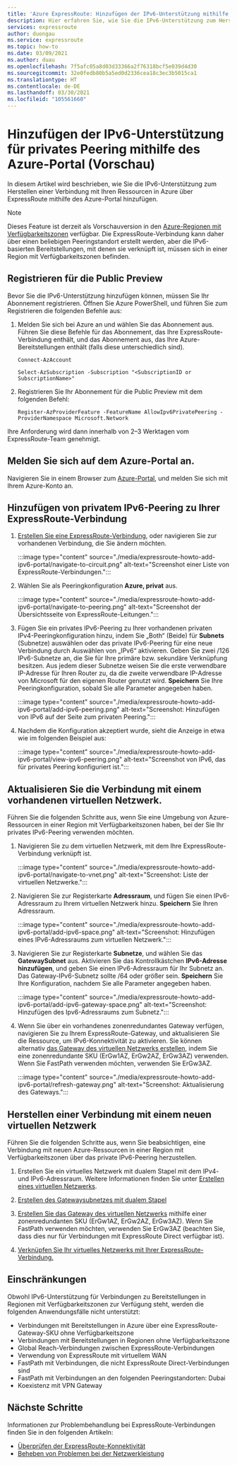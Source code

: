 ```yaml
---
title: 'Azure ExpressRoute: Hinzufügen der IPv6-Unterstützung mithilfe des Azure-Portals'
description: Hier erfahren Sie, wie Sie die IPv6-Unterstützung zum Herstellen einer Verbindung mit Azure-Bereitstellungen mithilfe des Azure-Portals hinzufügen.
services: expressroute
author: duongau
ms.service: expressroute
ms.topic: how-to
ms.date: 03/09/2021
ms.author: duau
ms.openlocfilehash: 7f5afc05a8d03d33366a2f76318bcf5e039d4d30
ms.sourcegitcommit: 32e0fedb80b5a5ed0d2336cea18c3ec3b5015ca1
ms.translationtype: HT
ms.contentlocale: de-DE
ms.lasthandoff: 03/30/2021
ms.locfileid: "105561660"
---
```

# <a name="add-ipv6-support-for-private-peering-using-the-azure-portal-preview"></a>Hinzufügen der IPv6-Unterstützung für privates Peering mithilfe des Azure-Portal (Vorschau)

In diesem Artikel wird beschrieben, wie Sie die IPv6-Unterstützung zum Herstellen einer Verbindung mit Ihren Ressourcen in Azure über ExpressRoute mithilfe des Azure-Portal hinzufügen. 

> [!Note]
> Dieses Feature ist derzeit als Vorschauversion in den [Azure-Regionen mit Verfügbarkeitszonen](../availability-zones/az-region.md#azure-regions-with-availability-zones) verfügbar. Die ExpressRoute-Verbindung kann daher über einen beliebigen Peeringstandort erstellt werden, aber die IPv6-basierten Bereitstellungen, mit denen sie verknüpft ist, müssen sich in einer Region mit Verfügbarkeitszonen befinden.

## <a name="register-for-public-preview"></a>Registrieren für die Public Preview
Bevor Sie die IPv6-Unterstützung hinzufügen können, müssen Sie Ihr Abonnement registrieren. Öffnen Sie Azure PowerShell, und führen Sie zum Registrieren die folgenden Befehle aus:

1.  Melden Sie sich bei Azure an und wählen Sie das Abonnement aus. Führen Sie diese Befehle für das Abonnement, das Ihre ExpressRoute-Verbindung enthält, und das Abonnement aus, das Ihre Azure-Bereitstellungen enthält (falls diese unterschiedlich sind).

    ```azurepowershell-interactive
    Connect-AzAccount 

    Select-AzSubscription -Subscription "<SubscriptionID or SubscriptionName>"
    ```

1. Registrieren Sie Ihr Abonnement für die Public Preview mit dem folgenden Befehl:
    ```azurepowershell-interactive
    Register-AzProviderFeature -FeatureName AllowIpv6PrivatePeering -ProviderNamespace Microsoft.Network
    ```

Ihre Anforderung wird dann innerhalb von 2–3 Werktagen vom ExpressRoute-Team genehmigt.

## <a name="sign-in-to-the-azure-portal"></a>Melden Sie sich auf dem Azure-Portal an.

Navigieren Sie in einem Browser zum [Azure-Portal](https://portal.azure.com), und melden Sie sich mit Ihrem Azure-Konto an.

## <a name="add-ipv6-private-peering-to-your-expressroute-circuit"></a>Hinzufügen von privatem IPv6-Peering zu Ihrer ExpressRoute-Verbindung

1. [Erstellen Sie eine ExpressRoute-Verbindung](expressroute-howto-circuit-portal-resource-manager.md), oder navigieren Sie zur vorhandenen Verbindung, die Sie ändern möchten.

    :::image type="content" source="./media/expressroute-howto-add-ipv6-portal/navigate-to-circuit.png" alt-text="Screenshot einer Liste von ExpressRoute-Verbindungen.":::

1. Wählen Sie als Peeringkonfiguration **Azure, privat** aus.

    :::image type="content" source="./media/expressroute-howto-add-ipv6-portal/navigate-to-peering.png" alt-text="Screenshot der Übersichtsseite von ExpressRoute-Leitungen.":::

1. Fügen Sie ein privates IPv6-Peering zu Ihrer vorhandenen privaten IPv4-Peeringkonfiguration hinzu, indem Sie „Both“ (Beide) für **Subnets** (Subnetze) auswählen oder das private IPv6-Peering für eine neue Verbindung durch Auswählen von „IPv6“ aktivieren. Geben Sie zwei /126 IPv6-Subnetze an, die Sie für Ihre primäre bzw. sekundäre Verknüpfung besitzen. Aus jedem dieser Subnetze weisen Sie die erste verwendbare IP-Adresse für Ihren Router zu, da die zweite verwendbare IP-Adresse von Microsoft für den eigenen Router genutzt wird. **Speichern** Sie Ihre Peeringkonfiguration, sobald Sie alle Parameter angegeben haben.

    :::image type="content" source="./media/expressroute-howto-add-ipv6-portal/add-ipv6-peering.png" alt-text="Screenshot: Hinzufügen von IPv6 auf der Seite zum privaten Peering.":::

1. Nachdem die Konfiguration akzeptiert wurde, sieht die Anzeige in etwa wie im folgenden Beispiel aus:

    :::image type="content" source="./media/expressroute-howto-add-ipv6-portal/view-ipv6-peering.png" alt-text="Screenshot von IPv6, das für privates Peering konfiguriert ist.":::

## <a name="update-your-connection-to-an-existing-virtual-network"></a>Aktualisieren Sie die Verbindung mit einem vorhandenen virtuellen Netzwerk.

Führen Sie die folgenden Schritte aus, wenn Sie eine Umgebung von Azure-Ressourcen in einer Region mit Verfügbarkeitszonen haben, bei der Sie Ihr privates IPv6-Peering verwenden möchten.

1. Navigieren Sie zu dem virtuellen Netzwerk, mit dem Ihre ExpressRoute-Verbindung verknüpft ist.

    :::image type="content" source="./media/expressroute-howto-add-ipv6-portal/navigate-to-vnet.png" alt-text="Screenshot: Liste der virtuellen Netzwerke.":::

1. Navigieren Sie zur Registerkarte **Adressraum**, und fügen Sie einen IPv6-Adressraum zu Ihrem virtuellen Netzwerk hinzu. **Speichern** Sie Ihren Adressraum.

    :::image type="content" source="./media/expressroute-howto-add-ipv6-portal/add-ipv6-space.png" alt-text="Screenshot: Hinzufügen eines IPv6-Adressraums zum virtuellen Netzwerk.":::

1. Navigieren Sie zur Registerkarte **Subnetze**, und wählen Sie das **GatewaySubnet** aus. Aktivieren Sie das Kontrollkästchen **IPv6-Adresse hinzufügen**, und geben Sie einen IPv6-Adressraum für Ihr Subnetz an. Das Gateway-IPv6-Subnetz sollte /64 oder größer sein. **Speichern** Sie Ihre Konfiguration, nachdem Sie alle Parameter angegeben haben.

    :::image type="content" source="./media/expressroute-howto-add-ipv6-portal/add-ipv6-gateway-space.png" alt-text="Screenshot: Hinzufügen des Ipv6-Adressraums zum Subnetz.":::

1. Wenn Sie über ein vorhandenes zonenredundantes Gateway verfügen, navigieren Sie zu Ihrem ExpressRoute-Gateway, und aktualisieren Sie die Ressource, um IPv6-Konnektivität zu aktivieren. Sie können alternativ [das Gateway des virtuellen Netzwerks erstellen](expressroute-howto-add-gateway-portal-resource-manager.md), indem Sie eine zonenredundante SKU (ErGw1AZ, ErGw2AZ, ErGw3AZ) verwenden. Wenn Sie FastPath verwenden möchten, verwenden Sie ErGw3AZ.

    :::image type="content" source="./media/expressroute-howto-add-ipv6-portal/refresh-gateway.png" alt-text="Screenshot: Aktualisierung des Gateways.":::

## <a name="create-a-connection-to-a-new-virtual-network"></a>Herstellen einer Verbindung mit einem neuen virtuellen Netzwerk

Führen Sie die folgenden Schritte aus, wenn Sie beabsichtigen, eine Verbindung mit neuen Azure-Ressourcen in einer Region mit Verfügbarkeitszonen über das private IPv6-Peering herzustellen.

1. Erstellen Sie ein virtuelles Netzwerk mit dualem Stapel mit dem IPv4- und IPv6-Adressraum. Weitere Informationen finden Sie unter [Erstellen eines virtuellen Netzwerks](../virtual-network/quick-create-portal.md#create-a-virtual-network).

1. [Erstellen des Gatewaysubnetzes mit dualem Stapel](expressroute-howto-add-gateway-portal-resource-manager.md#create-the-gateway-subnet)

1. [Erstellen Sie das Gateway des virtuellen Netzwerks](expressroute-howto-add-gateway-portal-resource-manager.md#create-the-virtual-network-gateway) mithilfe einer zonenredundanten SKU (ErGw1AZ, ErGw2AZ, ErGw3AZ). Wenn Sie FastPath verwenden möchten, verwenden Sie ErGw3AZ (beachten Sie, dass dies nur für Verbindungen mit ExpressRoute Direct verfügbar ist).

1. [Verknüpfen Sie Ihr virtuelles Netzwerks mit Ihrer ExpressRoute-Verbindung.](expressroute-howto-linkvnet-portal-resource-manager.md)

## <a name="limitations"></a>Einschränkungen
Obwohl IPv6-Unterstützung für Verbindungen zu Bereitstellungen in Regionen mit Verfügbarkeitszonen zur Verfügung steht, werden die folgenden Anwendungsfälle nicht unterstützt:

* Verbindungen mit Bereitstellungen in Azure über eine ExpressRoute-Gateway-SKU ohne Verfügbarkeitszone
* Verbindungen mit Bereitstellungen in Regionen ohne Verfügbarkeitszone
* Global Reach-Verbindungen zwischen ExpressRoute-Verbindungen
* Verwendung von ExpressRoute mit virtuellem WAN
* FastPath mit Verbindungen, die nicht ExpressRoute Direct-Verbindungen sind
* FastPath mit Verbindungen an den folgenden Peeringstandorten: Dubai
* Koexistenz mit VPN Gateway

## <a name="next-steps"></a>Nächste Schritte

Informationen zur Problembehandlung bei ExpressRoute-Verbindungen finden Sie in den folgenden Artikeln:

* [Überprüfen der ExpressRoute-Konnektivität](expressroute-troubleshooting-expressroute-overview.md)
* [Beheben von Problemen bei der Netzwerkleistung](expressroute-troubleshooting-network-performance.md)
